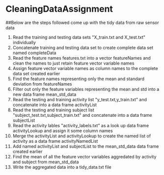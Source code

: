 # CleaningDataAssignment
##Below are the steps followed come up with the tidy data from raw sensor data
1. Read the training and testing data sets "X_train.txt and X_test.txt" individually
2. Concatenate training and testing data set to create complete data set named completeData
3. Read the feature names features.txt into a vector featureNames and clean the names to just retain feature vector variable names
4. Assign feature vector variable names as column names to the complete data set created earlier
5. Find the feature names representing only the mean and standard deviation from featureNames
6. Filter out only the feature variables representing the mean and std into a new data frame mean_std_data
7. Read the testing and training activity list "y_test.txt,y_train.txt" and concatenate into a data frame activityList
8. Read the testing and training subject list "subject_test.txt,subject_train.txt" and concatenate into a data frame subjectList
9. Read the activity lables "activity_labels.txt" as a look up data frame activityLookup and assign it some column names
10. Merge the activityList and activityLookup to create the named list of activity as a data frame activityNamedList
11. Add named activityList and subjectList to the mean_std_data data frame created earlier
12. Find the mean of all the feature vector variables aggredated by activity and subject from mean_std_data
13. Write the aggregated data into a tidy_data.txt file
